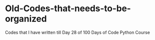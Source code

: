 # Old-Codes-that-needs-to-be-organized
Codes that I have written till Day 28 of 100 Days of Code Python Course
